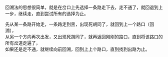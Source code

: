 回溯法的思想很简单，就是在岔口上先选择一条路走下去，走不通了，就回退到上一步，继续走，直到尝试所有的选择为止。


先从某一条路开始走，一条路走到黑，出现死胡同了，就回到上一个路口（回溯），  
从另一个方向再次出发，又出现死胡同了，就再返回刚刚的路口，直到将该路口的所有岔道走遍了，  
如果还是走不通，就继续向前回溯，回到上上个路口，直到找到出路为止。